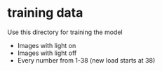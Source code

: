 # training data
Use this directory for training the model
* Images with light on
* Images with light off
* Every number from 1-38 (new load starts at 38)
